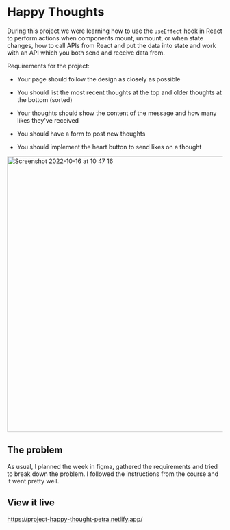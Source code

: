 # Happy Thoughts

During this project we were learning how to use the `useEffect` hook in React to perform actions when components mount, unmount, or when state changes, how to call APIs from React and put the data into state and work with an API which you both send and receive data from.

Requirements for the project:

* Your page should follow the design as closely as possible

* You should list the most recent thoughts at the top and older thoughts at the bottom (sorted)

* Your thoughts should show the content of the message and how many likes they've received

* You should have a form to post new thoughts

* You should implement the heart button to send likes on a thought
<img width="644" alt="Screenshot 2022-10-16 at 10 47 16" src="https://user-images.githubusercontent.com/108176641/196026711-7444e6b5-0cd1-4698-b670-52f2539c09ca.png">


## The problem

As usual, I planned the week in figma, gathered the requirements and tried to break down the problem. I followed the instructions from the course and it went pretty well. 

## View it live

https://project-happy-thought-petra.netlify.app/

